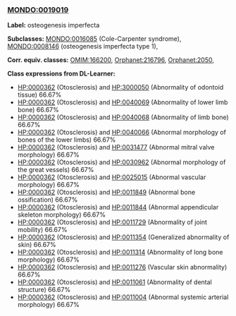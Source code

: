 
### [MONDO:0019019](http://purl.obolibrary.org/obo/MONDO_0019019)
**Label:** osteogenesis imperfecta

**Subclasses:** [MONDO:0016085](http://purl.obolibrary.org/obo/MONDO_0016085) (Cole-Carpenter syndrome), [MONDO:0008146](http://purl.obolibrary.org/obo/MONDO_0008146) (osteogenesis imperfecta type 1), 

**Corr. equiv. classes:** [OMIM:166200](http://purl.obolibrary.org/obo/OMIM_166200), [Orphanet:216796](http://www.orpha.net/ORDO/Orphanet_216796), [Orphanet:2050](http://www.orpha.net/ORDO/Orphanet_2050), 

**Class expressions from DL-Learner:**

- [HP:0000362](http://purl.obolibrary.org/obo/HP_0000362) (Otosclerosis) and [HP:3000050](http://purl.obolibrary.org/obo/HP_3000050) (Abnormality of odontoid tissue) 66.67%
- [HP:0000362](http://purl.obolibrary.org/obo/HP_0000362) (Otosclerosis) and [HP:0040069](http://purl.obolibrary.org/obo/HP_0040069) (Abnormality of lower limb bone) 66.67%
- [HP:0000362](http://purl.obolibrary.org/obo/HP_0000362) (Otosclerosis) and [HP:0040068](http://purl.obolibrary.org/obo/HP_0040068) (Abnormality of limb bone) 66.67%
- [HP:0000362](http://purl.obolibrary.org/obo/HP_0000362) (Otosclerosis) and [HP:0040066](http://purl.obolibrary.org/obo/HP_0040066) (Abnormal morphology of bones of the lower limbs) 66.67%
- [HP:0000362](http://purl.obolibrary.org/obo/HP_0000362) (Otosclerosis) and [HP:0031477](http://purl.obolibrary.org/obo/HP_0031477) (Abnormal mitral valve morphology) 66.67%
- [HP:0000362](http://purl.obolibrary.org/obo/HP_0000362) (Otosclerosis) and [HP:0030962](http://purl.obolibrary.org/obo/HP_0030962) (Abnormal morphology of the great vessels) 66.67%
- [HP:0000362](http://purl.obolibrary.org/obo/HP_0000362) (Otosclerosis) and [HP:0025015](http://purl.obolibrary.org/obo/HP_0025015) (Abnormal vascular morphology) 66.67%
- [HP:0000362](http://purl.obolibrary.org/obo/HP_0000362) (Otosclerosis) and [HP:0011849](http://purl.obolibrary.org/obo/HP_0011849) (Abnormal bone ossification) 66.67%
- [HP:0000362](http://purl.obolibrary.org/obo/HP_0000362) (Otosclerosis) and [HP:0011844](http://purl.obolibrary.org/obo/HP_0011844) (Abnormal appendicular skeleton morphology) 66.67%
- [HP:0000362](http://purl.obolibrary.org/obo/HP_0000362) (Otosclerosis) and [HP:0011729](http://purl.obolibrary.org/obo/HP_0011729) (Abnormality of joint mobility) 66.67%
- [HP:0000362](http://purl.obolibrary.org/obo/HP_0000362) (Otosclerosis) and [HP:0011354](http://purl.obolibrary.org/obo/HP_0011354) (Generalized abnormality of skin) 66.67%
- [HP:0000362](http://purl.obolibrary.org/obo/HP_0000362) (Otosclerosis) and [HP:0011314](http://purl.obolibrary.org/obo/HP_0011314) (Abnormality of long bone morphology) 66.67%
- [HP:0000362](http://purl.obolibrary.org/obo/HP_0000362) (Otosclerosis) and [HP:0011276](http://purl.obolibrary.org/obo/HP_0011276) (Vascular skin abnormality) 66.67%
- [HP:0000362](http://purl.obolibrary.org/obo/HP_0000362) (Otosclerosis) and [HP:0011061](http://purl.obolibrary.org/obo/HP_0011061) (Abnormality of dental structure) 66.67%
- [HP:0000362](http://purl.obolibrary.org/obo/HP_0000362) (Otosclerosis) and [HP:0011004](http://purl.obolibrary.org/obo/HP_0011004) (Abnormal systemic arterial morphology) 66.67%


